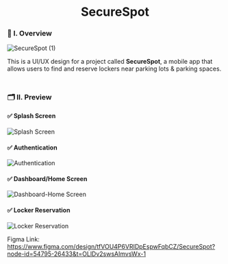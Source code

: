<div align="center">
  <h1>SecureSpot</h1>
</div>

### 🧐 I. Overview
![SecureSpot (1)](https://github.com/m3mentomor1/SecureSpot/assets/95956735/2903440e-4a60-406f-93e8-d17ff33ed7a8)

This is a UI/UX design for a project called **SecureSpot**, a mobile app that allows users to find and reserve lockers near parking lots & parking spaces.
<br><br>
##

### 🗂️ II. Preview

#### ✅ Splash Screen

![Splash Screen](https://github.com/m3mentomor1/SecureSpot/assets/95956735/2904a83c-0172-4b97-97f9-1a82628de1ce)

#### ✅ Authentication

![Authentication](https://github.com/m3mentomor1/SecureSpot/assets/95956735/c460998d-8ace-4476-98a2-994dfb2532b6)

#### ✅ Dashboard/Home Screen

![Dashboard-Home Screen](https://github.com/m3mentomor1/SecureSpot/assets/95956735/abd7aaab-0ee5-49f9-baab-2cbff0522af5)

#### ✅ Locker Reservation

![Locker Reservation](https://github.com/m3mentomor1/SecureSpot/assets/95956735/7edccdb7-8b96-4c16-b2c8-49c4d9be21db)

Figma Link: https://www.figma.com/design/tfVOU4P6VRIDpEspwFqbCZ/SecureSpot?node-id=54795-26433&t=OLlDv2swsAImvsWx-1
